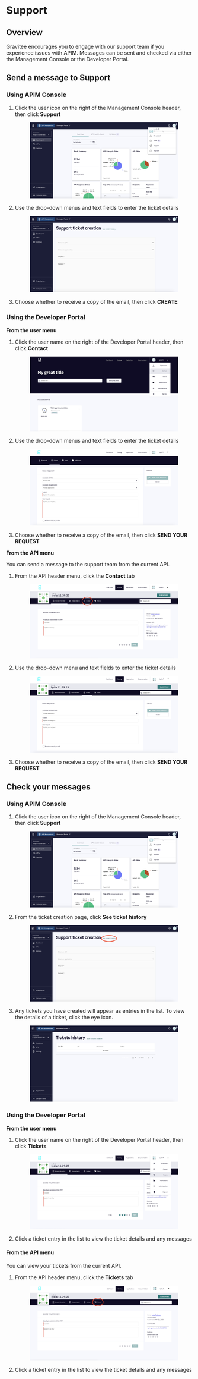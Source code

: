 # Support

## Overview

Gravitee encourages you to engage with our support team if you experience issues with APIM. Messages can be sent and checked via either the Management Console or the Developer Portal.

## Send a message to Support

### Using APIM Console

1.  Click the user icon on the right of the Management Console header, then click **Support**&#x20;

    <figure><img src="../../.gitbook/assets/support_console menu.png" alt=""><figcaption></figcaption></figure>
2.  Use the drop-down menus and text fields to enter the ticket details&#x20;

    <figure><img src="../../.gitbook/assets/support_console ticket.png" alt=""><figcaption></figcaption></figure>
3.  Choose whether to receive a copy of the email, then click **CREATE**



### Using the Developer Portal

**From the user menu**

1.  Click the user name on the right of the Developer Portal header, then click **Contact**&#x20;

    <figure><img src="../../.gitbook/assets/support_portal menu.png" alt=""><figcaption></figcaption></figure>
2.  Use the drop-down menus and text fields to enter the ticket details&#x20;

    <figure><img src="../../.gitbook/assets/support_portal ticket.png" alt=""><figcaption></figcaption></figure>
3. Choose whether to receive a copy of the email, then click **SEND YOUR REQUEST**

**From the API menu**

You can send a message to the support team from the current API.

1.  From the API header menu, click the **Contact** tab&#x20;

    <figure><img src="../../.gitbook/assets/support_api menu.png" alt=""><figcaption></figcaption></figure>
2.  Use the drop-down menu and text fields to enter the ticket details&#x20;

    <figure><img src="../../.gitbook/assets/support_api ticket.png" alt=""><figcaption></figcaption></figure>
3. Choose whether to receive a copy of the email, then click **SEND YOUR REQUEST**

## Check your messages

### Using APIM Console

1.  Click the user icon on the right of the Management Console header, then click **Support**&#x20;

    <figure><img src="../../.gitbook/assets/support_console menu.png" alt=""><figcaption></figcaption></figure>
2.  From the ticket creation page, click **See ticket history**&#x20;

    <figure><img src="../../.gitbook/assets/see tix history.png" alt=""><figcaption></figcaption></figure>
3.  Any tickets you have created will appear as entries in the list. To view the details of a ticket, click the eye icon.&#x20;

    <figure><img src="../../.gitbook/assets/back to tix history.png" alt=""><figcaption></figcaption></figure>

### Using the Developer Portal

**From the user menu**

1.  Click the user name on the right of the Developer Portal header, then click **Tickets**&#x20;

    <figure><img src="../../.gitbook/assets/support_tix in portal.png" alt=""><figcaption></figcaption></figure>
2. Click a ticket entry in the list to view the ticket details and any messages

#### **From the API menu**

You can view your tickets from the current API.

1.  From the API header menu, click the **Tickets** tab&#x20;

    <figure><img src="../../.gitbook/assets/support_tix from api.png" alt=""><figcaption></figcaption></figure>
2. Click a ticket entry in the list to view the ticket details and any messages
